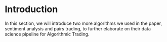 # Introduction
In this section, we will introduce two more algorithms we used in the paper, sentiment analysis and pairs trading, to further elaborate on their data science pipeline for Algorithmic Trading.
